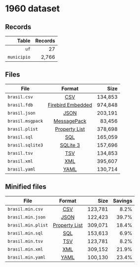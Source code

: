 # 1960 dataset

## Records

|       Table | Records |
| -----------:| -------:|
|        `uf` |      27 |
| `municipio` |   2,766 |

## Files

| File             | Format                                                                                 |      Size |
| ---------------- |:--------------------------------------------------------------------------------------:| ---------:|
| `brasil.csv`     | [CSV](https://en.wikipedia.org/wiki/Comma-separated_values)                            |   134,853 |
| `brasil.fdb`     | [Firebird Embedded](https://en.wikipedia.org/wiki/Embedded_database#Firebird_Embedded) |   974,848 |
| `brasil.json`    | [JSON](https://en.wikipedia.org/wiki/JSON)                                             |   203,191 |
| `brasil.msgpack` | [MessagePack](https://en.wikipedia.org/wiki/MessagePack)                               |    83,456 |
| `brasil.plist`   | [Property List](https://en.wikipedia.org/wiki/Property_list)                           |   378,698 |
| `brasil.sql`     | [SQL](https://en.wikipedia.org/wiki/SQL)                                               |   165,059 |
| `brasil.sqlite3` | [SQLite 3](https://en.wikipedia.org/wiki/SQLite)                                       |   157,696 |
| `brasil.tsv`     | [TSV](https://en.wikipedia.org/wiki/Tab-separated_values)                              |   134,853 |
| `brasil.xml`     | [XML](https://en.wikipedia.org/wiki/XML)                                               |   395,607 |
| `brasil.yaml`    | [YAML](https://en.wikipedia.org/wiki/YAML)                                             |   130,714 |

## Minified files

| File               | Format                                                       |      Size | Savings |
| ------------------ |:------------------------------------------------------------:| ---------:| -------:|
| `brasil.min.csv`   | [CSV](https://en.wikipedia.org/wiki/Comma-separated_values)  |   123,781 |    8.2% |
| `brasil.min.json`  | [JSON](https://en.wikipedia.org/wiki/JSON)                   |   122,423 |   39.7% |
| `brasil.min.plist` | [Property List](https://en.wikipedia.org/wiki/Property_list) |   309,071 |   18.4% |
| `brasil.min.sql`   | [SQL](https://en.wikipedia.org/wiki/SQL)                     |   153,613 |    6.9% |
| `brasil.min.tsv`   | [TSV](https://en.wikipedia.org/wiki/Tab-separated_values)    |   123,781 |    8.2% |
| `brasil.min.xml`   | [XML](https://en.wikipedia.org/wiki/XML)                     |   309,152 |   21.9% |
| `brasil.min.yaml`  | [YAML](https://en.wikipedia.org/wiki/YAML)                   |   100,130 |   23.4% |
